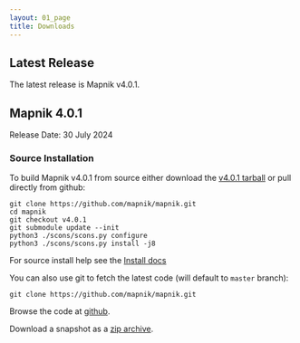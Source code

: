 ```yaml
---
layout: 01_page
title: Downloads
---
```


## Latest Release

The latest release is Mapnik v4.0.1.

## Mapnik 4.0.1

Release Date: 30 July 2024

### Source Installation

To build Mapnik v4.0.1 from source either download the [v4.0.1 tarball](https://github.com/mapnik/mapnik/releases/download/v4.0.1/mapnik-v4.0.1.tar.bz2) or pull directly from github:

    git clone https://github.com/mapnik/mapnik.git
    cd mapnik
    git checkout v4.0.1
    git submodule update --init
    python3 ./scons/scons.py configure
    python3 ./scons/scons.py install -j8

For source install help see the [Install docs](https://github.com/mapnik/mapnik/blob/v4.0.1/INSTALL.md)

You can also use git to fetch the latest code (will default to `master` branch):

    git clone https://github.com/mapnik/mapnik.git

Browse the code at [github](https://github.com/mapnik/mapnik).

Download a snapshot as a [zip archive](https://github.com/mapnik/mapnik/archive/master.zip).
